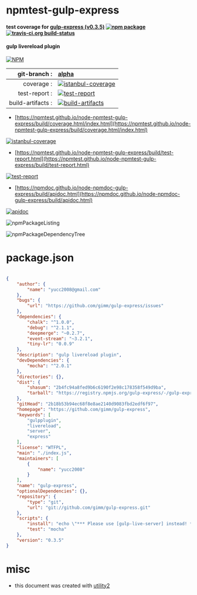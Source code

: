 # npmtest-gulp-express

#### test coverage for  [gulp-express (v0.3.5)](https://github.com/gimm/gulp-express)  [![npm package](https://img.shields.io/npm/v/npmtest-gulp-express.svg?style=flat-square)](https://www.npmjs.org/package/npmtest-gulp-express) [![travis-ci.org build-status](https://api.travis-ci.org/npmtest/node-npmtest-gulp-express.svg)](https://travis-ci.org/npmtest/node-npmtest-gulp-express)

#### gulp livereload plugin

[![NPM](https://nodei.co/npm/gulp-express.png?downloads=true&downloadRank=true&stars=true)](https://www.npmjs.com/package/gulp-express)

| git-branch : | [alpha](https://github.com/npmtest/node-npmtest-gulp-express/tree/alpha)|
|--:|:--|
| coverage : | [![istanbul-coverage](https://npmtest.github.io/node-npmtest-gulp-express/build/coverage.badge.svg)](https://npmtest.github.io/node-npmtest-gulp-express/build/coverage.html/index.html)|
| test-report : | [![test-report](https://npmtest.github.io/node-npmtest-gulp-express/build/test-report.badge.svg)](https://npmtest.github.io/node-npmtest-gulp-express/build/test-report.html)|
| build-artifacts : | [![build-artifacts](https://npmtest.github.io/node-npmtest-gulp-express/glyphicons_144_folder_open.png)](https://github.com/npmtest/node-npmtest-gulp-express/tree/gh-pages/build)|

- [https://npmtest.github.io/node-npmtest-gulp-express/build/coverage.html/index.html](https://npmtest.github.io/node-npmtest-gulp-express/build/coverage.html/index.html)

[![istanbul-coverage](https://npmtest.github.io/node-npmtest-gulp-express/build/screenCapture.buildCi.browser.%252Ftmp%252Fbuild%252Fcoverage.lib.html.png)](https://npmtest.github.io/node-npmtest-gulp-express/build/coverage.html/index.html)

- [https://npmtest.github.io/node-npmtest-gulp-express/build/test-report.html](https://npmtest.github.io/node-npmtest-gulp-express/build/test-report.html)

[![test-report](https://npmtest.github.io/node-npmtest-gulp-express/build/screenCapture.buildCi.browser.%252Ftmp%252Fbuild%252Ftest-report.html.png)](https://npmtest.github.io/node-npmtest-gulp-express/build/test-report.html)

- [https://npmdoc.github.io/node-npmdoc-gulp-express/build/apidoc.html](https://npmdoc.github.io/node-npmdoc-gulp-express/build/apidoc.html)

[![apidoc](https://npmdoc.github.io/node-npmdoc-gulp-express/build/screenCapture.buildCi.browser.%252Ftmp%252Fbuild%252Fapidoc.html.png)](https://npmdoc.github.io/node-npmdoc-gulp-express/build/apidoc.html)

![npmPackageListing](https://npmtest.github.io/node-npmtest-gulp-express/build/screenCapture.npmPackageListing.svg)

![npmPackageDependencyTree](https://npmtest.github.io/node-npmtest-gulp-express/build/screenCapture.npmPackageDependencyTree.svg)



# package.json

```json

{
    "author": {
        "name": "yucc2008@gmail.com"
    },
    "bugs": {
        "url": "https://github.com/gimm/gulp-express/issues"
    },
    "dependencies": {
        "chalk": "^1.0.0",
        "debug": "^2.1.1",
        "deepmerge": "~0.2.7",
        "event-stream": "~3.2.1",
        "tiny-lr": "0.0.9"
    },
    "description": "gulp livereload plugin",
    "devDependencies": {
        "mocha": "^2.0.1"
    },
    "directories": {},
    "dist": {
        "shasum": "2b4fc94a8fed9b6c6190f2e98c178358f549d9ba",
        "tarball": "https://registry.npmjs.org/gulp-express/-/gulp-express-0.3.5.tgz"
    },
    "gitHead": "2b18b53b94ec68f8e8ae2140d9083fbd2edf6f97",
    "homepage": "https://github.com/gimm/gulp-express",
    "keywords": [
        "gulpplugin",
        "livereload",
        "server",
        "express"
    ],
    "license": "WTFPL",
    "main": "./index.js",
    "maintainers": [
        {
            "name": "yucc2008"
        }
    ],
    "name": "gulp-express",
    "optionalDependencies": {},
    "repository": {
        "type": "git",
        "url": "git://github.com/gimm/gulp-express.git"
    },
    "scripts": {
        "install": "echo \"*** Please use [gulp-live-server] instead! *** \"",
        "test": "mocha"
    },
    "version": "0.3.5"
}
```



# misc
- this document was created with [utility2](https://github.com/kaizhu256/node-utility2)

